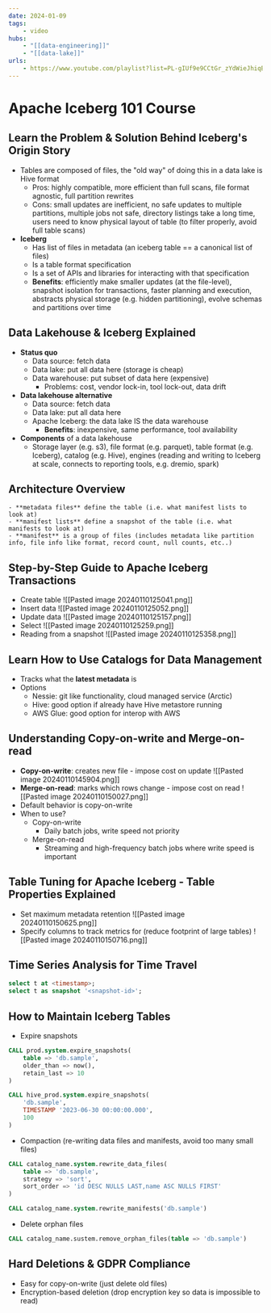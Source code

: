 ```yaml
---
date: 2024-01-09
tags:
    - video
hubs:
    - "[[data-engineering]]"
    - "[[data-lake]]"
urls:
    - https://www.youtube.com/playlist?list=PL-gIUf9e9CCtGr_zYdWieJhiqBG_5qSPa
---
```


# Apache Iceberg 101 Course

## Learn the Problem & Solution Behind Iceberg's Origin Story
- Tables are composed of files, the "old way" of doing this in a data lake is Hive format
    - Pros: highly compatible, more efficient than full scans, file format agnostic, full partition rewrites
    - Cons: small updates are inefficient, no safe updates to multiple partitions, multiple jobs not safe, directory listings take a long time, users need to know physical layout of table (to filter properly, avoid full table scans)
- **Iceberg**
    - Has list of files in metadata (an iceberg table == a canonical list of files)
    - Is a table format specification
    - Is a set of APIs and libraries for interacting with that specification
    - **Benefits**: efficiently make smaller updates (at the file-level), snapshot isolation for transactions, faster planning and execution, abstracts physical storage (e.g. hidden partitioning), evolve schemas and partitions over time

## Data Lakehouse & Iceberg Explained
- **Status quo**
    - Data source: fetch data
    - Data lake: put all data here (storage is cheap)
    - Data warehouse: put subset of data here (expensive)
        - Problems: cost, vendor lock-in, tool lock-out, data drift
- **Data lakehouse alternative**
    - Data source: fetch data
    - Data lake: put all data here
    - Apache Iceberg: the data lake IS the data warehouse
        - **Benefits**: inexpensive, same performance, tool availability
- **Components** of a data lakehouse
    - Storage layer (e.g. s3), file format (e.g. parquet), table format (e.g. Iceberg), catalog (e.g. Hive), engines (reading and writing to Iceberg at scale, connects to reporting tools, e.g. dremio, spark)

## Architecture Overview
    - **metadata files** define the table (i.e. what manifest lists to look at)
    - **manifest lists** define a snapshot of the table (i.e. what manifests to look at)
    - **manifest** is a group of files (includes metadata like partition info, file info like format, record count, null counts, etc..)

## Step-by-Step Guide to Apache Iceberg Transactions
- Create table
![[Pasted image 20240110125041.png]]
- Insert data
![[Pasted image 20240110125052.png]]
- Update data
![[Pasted image 20240110125157.png]]
- Select
![[Pasted image 20240110125259.png]]
- Reading from a snapshot
![[Pasted image 20240110125358.png]]

## Learn How to Use Catalogs for Data Management
- Tracks what the **latest metadata** is
- Options
    - Nessie: git like functionality, cloud managed service (Arctic)
    - Hive: good option if already have Hive metastore running
    - AWS Glue: good option for interop with AWS

## Understanding Copy-on-write and Merge-on-read
- **Copy-on-write**: creates new file - impose cost on update
![[Pasted image 20240110145904.png]]
- **Merge-on-read**: marks which rows change - impose cost on read
![[Pasted image 20240110150027.png]]
- Default behavior is copy-on-write
- When to use?
    - Copy-on-write
        - Daily batch jobs, write speed not priority
    - Merge-on-read
        - Streaming and high-frequency batch jobs where write speed is important


## Table Tuning for Apache Iceberg - Table Properties Explained
- Set maximum metadata retention
![[Pasted image 20240110150625.png]]
- Specify columns to track metrics for (reduce footprint of large tables)
![[Pasted image 20240110150716.png]]

## Time Series Analysis for Time Travel
```sql
select t at <timestamp>;
select t as snapshot '<snapshot-id>';
```

## How to Maintain Iceberg Tables
- Expire snapshots
```sql
CALL prod.system.expire_snapshots(
    table => 'db.sample',
    older_than => now(),
    retain_last => 10
)

CALL hive_prod.system.expire_snapshots(
    'db.sample',
    TIMESTAMP '2023-06-30 00:00:00.000',
    100
)
```
- Compaction (re-writing data files and manifests, avoid too many small files)
```sql
CALL catalog_name.system.rewrite_data_files(
    table => 'db.sample',
    strategy => 'sort',
    sort_order => 'id DESC NULLS LAST,name ASC NULLS FIRST'
)

CALL catalog_name.system.rewrite_manifests('db.sample')
```
- Delete orphan files
```sql
CALL catalog_name.sustem.remove_orphan_files(table => 'db.sample')
```

## Hard Deletions & GDPR Compliance
- Easy for copy-on-write (just delete old files)
- Encryption-based deletion (drop encryption key so data is impossible to read)


